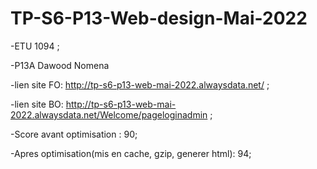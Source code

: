 # TP-S6-P13-Web-design-Mai-2022
-ETU 1094 ;

-P13A Dawood Nomena

-lien site FO: http://tp-s6-p13-web-mai-2022.alwaysdata.net/  ;

-lien site BO: http://tp-s6-p13-web-mai-2022.alwaysdata.net/Welcome/pageloginadmin ;

-Score avant optimisation : 90;

-Apres optimisation(mis en cache, gzip, generer html): 94;
